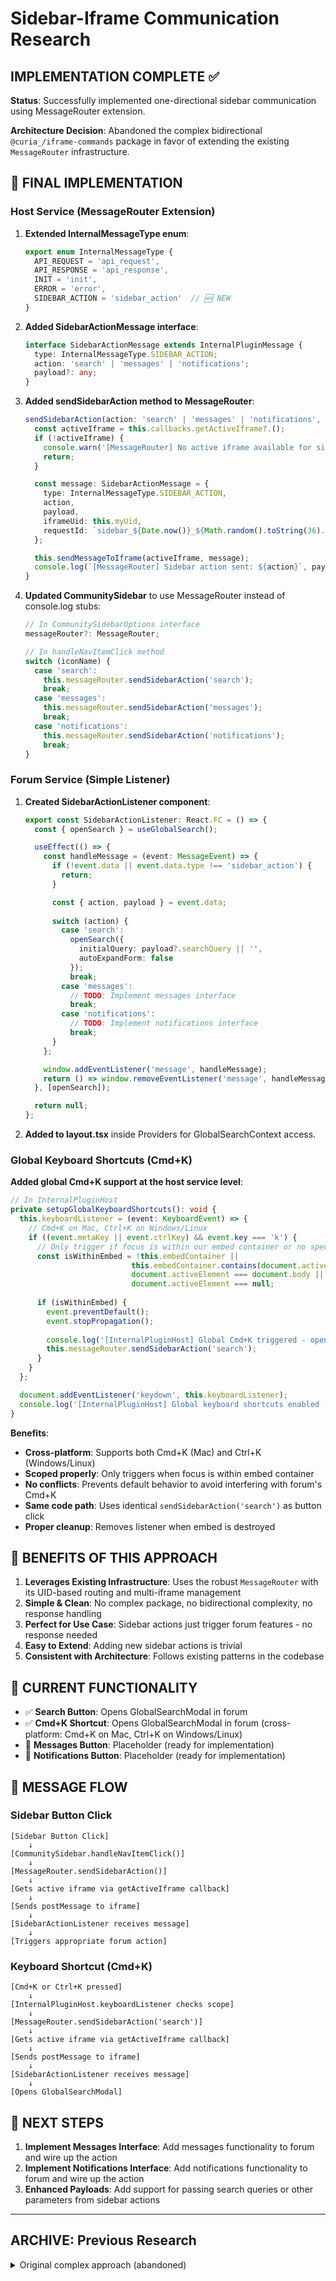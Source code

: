 # Sidebar-Iframe Communication Research

## IMPLEMENTATION COMPLETE ✅

**Status**: Successfully implemented one-directional sidebar communication using MessageRouter extension.

**Architecture Decision**: Abandoned the complex bidirectional `@curia_/iframe-commands` package in favor of extending the existing `MessageRouter` infrastructure.

## 🎯 FINAL IMPLEMENTATION

### **Host Service (MessageRouter Extension)**

1. **Extended InternalMessageType enum**:
   ```typescript
   export enum InternalMessageType {
     API_REQUEST = 'api_request',
     API_RESPONSE = 'api_response',
     INIT = 'init',
     ERROR = 'error',
     SIDEBAR_ACTION = 'sidebar_action'  // 🆕 NEW
   }
   ```

2. **Added SidebarActionMessage interface**:
   ```typescript
   interface SidebarActionMessage extends InternalPluginMessage {
     type: InternalMessageType.SIDEBAR_ACTION;
     action: 'search' | 'messages' | 'notifications';
     payload?: any;
   }
   ```

3. **Added sendSidebarAction method to MessageRouter**:
   ```typescript
   sendSidebarAction(action: 'search' | 'messages' | 'notifications', payload?: any): void {
     const activeIframe = this.callbacks.getActiveIframe?.();
     if (!activeIframe) {
       console.warn('[MessageRouter] No active iframe available for sidebar action:', action);
       return;
     }

     const message: SidebarActionMessage = {
       type: InternalMessageType.SIDEBAR_ACTION,
       action,
       payload,
       iframeUid: this.myUid,
       requestId: `sidebar_${Date.now()}_${Math.random().toString(36).substr(2, 9)}`
     };

     this.sendMessageToIframe(activeIframe, message);
     console.log(`[MessageRouter] Sidebar action sent: ${action}`, payload);
   }
   ```

4. **Updated CommunitySidebar** to use MessageRouter instead of console.log stubs:
   ```typescript
   // In CommunitySidebarOptions interface
   messageRouter?: MessageRouter;

   // In handleNavItemClick method
   switch (iconName) {
     case 'search':
       this.messageRouter.sendSidebarAction('search');
       break;
     case 'messages':
       this.messageRouter.sendSidebarAction('messages');
       break;
     case 'notifications':
       this.messageRouter.sendSidebarAction('notifications');
       break;
   }
   ```

### **Forum Service (Simple Listener)**

1. **Created SidebarActionListener component**:
   ```typescript
   export const SidebarActionListener: React.FC = () => {
     const { openSearch } = useGlobalSearch();

     useEffect(() => {
       const handleMessage = (event: MessageEvent) => {
         if (!event.data || event.data.type !== 'sidebar_action') {
           return;
         }

         const { action, payload } = event.data;
         
         switch (action) {
           case 'search':
             openSearch({
               initialQuery: payload?.searchQuery || '',
               autoExpandForm: false
             });
             break;
           case 'messages':
             // TODO: Implement messages interface
             break;
           case 'notifications':
             // TODO: Implement notifications interface
             break;
         }
       };

       window.addEventListener('message', handleMessage);
       return () => window.removeEventListener('message', handleMessage);
     }, [openSearch]);

     return null;
   };
   ```

2. **Added to layout.tsx** inside Providers for GlobalSearchContext access.

### **Global Keyboard Shortcuts (Cmd+K)**

**Added global Cmd+K support at the host service level**:

```typescript
// In InternalPluginHost
private setupGlobalKeyboardShortcuts(): void {
  this.keyboardListener = (event: KeyboardEvent) => {
    // Cmd+K on Mac, Ctrl+K on Windows/Linux
    if ((event.metaKey || event.ctrlKey) && event.key === 'k') {
      // Only trigger if focus is within our embed container or no specific focus
      const isWithinEmbed = !this.embedContainer || 
                           this.embedContainer.contains(document.activeElement) ||
                           document.activeElement === document.body ||
                           document.activeElement === null;
      
      if (isWithinEmbed) {
        event.preventDefault();
        event.stopPropagation();
        
        console.log('[InternalPluginHost] Global Cmd+K triggered - opening search');
        this.messageRouter.sendSidebarAction('search');
      }
    }
  };

  document.addEventListener('keydown', this.keyboardListener);
  console.log('[InternalPluginHost] Global keyboard shortcuts enabled (Cmd+K for search)');
}
```

**Benefits**:
- **Cross-platform**: Supports both Cmd+K (Mac) and Ctrl+K (Windows/Linux)
- **Scoped properly**: Only triggers when focus is within embed container
- **No conflicts**: Prevents default behavior to avoid interfering with forum's Cmd+K
- **Same code path**: Uses identical `sendSidebarAction('search')` as button click
- **Proper cleanup**: Removes listener when embed is destroyed

## 🚀 BENEFITS OF THIS APPROACH

1. **Leverages Existing Infrastructure**: Uses the robust `MessageRouter` with its UID-based routing and multi-iframe management
2. **Simple & Clean**: No complex package, no bidirectional complexity, no response handling
3. **Perfect for Use Case**: Sidebar actions just trigger forum features - no response needed
4. **Easy to Extend**: Adding new sidebar actions is trivial
5. **Consistent with Architecture**: Follows existing patterns in the codebase

## 🎯 CURRENT FUNCTIONALITY

- ✅ **Search Button**: Opens GlobalSearchModal in forum
- ✅ **Cmd+K Shortcut**: Opens GlobalSearchModal in forum (cross-platform: Cmd+K on Mac, Ctrl+K on Windows/Linux)
- 🚧 **Messages Button**: Placeholder (ready for implementation)
- 🚧 **Notifications Button**: Placeholder (ready for implementation)

## 🔄 MESSAGE FLOW

### **Sidebar Button Click**
```
[Sidebar Button Click] 
    ↓
[CommunitySidebar.handleNavItemClick()] 
    ↓
[MessageRouter.sendSidebarAction()] 
    ↓
[Gets active iframe via getActiveIframe callback]
    ↓
[Sends postMessage to iframe]
    ↓
[SidebarActionListener receives message]
    ↓
[Triggers appropriate forum action]
```

### **Keyboard Shortcut (Cmd+K)**
```
[Cmd+K or Ctrl+K pressed] 
    ↓
[InternalPluginHost.keyboardListener checks scope]
    ↓
[MessageRouter.sendSidebarAction('search')] 
    ↓
[Gets active iframe via getActiveIframe callback]
    ↓
[Sends postMessage to iframe]
    ↓
[SidebarActionListener receives message]
    ↓
[Opens GlobalSearchModal]
```

## 📝 NEXT STEPS

1. **Implement Messages Interface**: Add messages functionality to forum and wire up the action
2. **Implement Notifications Interface**: Add notifications functionality to forum and wire up the action  
3. **Enhanced Payloads**: Add support for passing search queries or other parameters from sidebar actions

---

## ARCHIVE: Previous Research

<details>
<summary>Original complex approach (abandoned)</summary>

### CRITICAL ISSUES DISCOVERED IN IMPLEMENTATION

During initial implementation, we discovered that the sidebar communication needs to work with the **multi-iframe system** where:

1. **Multiple iframes exist simultaneously** - one per community the user has joined
2. **Only one iframe is active/visible** at a time  
3. **Users can switch between communities** via the sidebar
4. **Each iframe has a unique `iframeUid`** for message routing

The existing `MessageRouter` already handles this complexity with:
- **UID-based message filtering** (`message.iframeUid !== this.myUid`)
- **Active iframe management** via `ApiProxyClient.setActiveIframe()` 
- **Signature validation** for security
- **Error handling and logging**

### REQUIRED ARCHITECTURAL CHANGES

Instead of creating a new communication channel, we should **extend the existing `MessageRouter`**:

1. **Add new message types** to `InternalMessageType` enum:
   ```typescript
   SIDEBAR_ACTION = 'sidebar_action',
   SIDEBAR_ACTION_RESPONSE = 'sidebar_action_response'  // If responses needed
   ```

2. **Extend message interface**:
   ```typescript
   interface SidebarActionMessage extends InternalPluginMessage {
     type: InternalMessageType.SIDEBAR_ACTION;
     action: 'search' | 'messages' | 'notifications';
     payload?: any;
   }
   ```

3. **Add method to MessageRouter**:
   ```typescript
   sendSidebarAction(action: string, payload?: any): void {
     // Use existing iframe routing and UID system
   }
   ```

4. **Forum receives via existing postMessage listener** - no new infrastructure needed

This approach:
- ✅ **Leverages existing multi-iframe routing**
- ✅ **Reuses UID filtering and security** 
- ✅ **Minimal code changes** to both repos
- ✅ **Consistent with current architecture**

</details> 